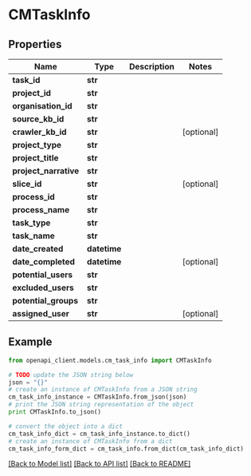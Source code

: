 # CMTaskInfo


## Properties
Name | Type | Description | Notes
------------ | ------------- | ------------- | -------------
**task_id** | **str** |  | 
**project_id** | **str** |  | 
**organisation_id** | **str** |  | 
**source_kb_id** | **str** |  | 
**crawler_kb_id** | **str** |  | [optional] 
**project_type** | **str** |  | 
**project_title** | **str** |  | 
**project_narrative** | **str** |  | 
**slice_id** | **str** |  | [optional] 
**process_id** | **str** |  | 
**process_name** | **str** |  | 
**task_type** | **str** |  | 
**task_name** | **str** |  | 
**date_created** | **datetime** |  | 
**date_completed** | **datetime** |  | [optional] 
**potential_users** | **str** |  | 
**excluded_users** | **str** |  | 
**potential_groups** | **str** |  | 
**assigned_user** | **str** |  | [optional] 

## Example

```python
from openapi_client.models.cm_task_info import CMTaskInfo

# TODO update the JSON string below
json = "{}"
# create an instance of CMTaskInfo from a JSON string
cm_task_info_instance = CMTaskInfo.from_json(json)
# print the JSON string representation of the object
print CMTaskInfo.to_json()

# convert the object into a dict
cm_task_info_dict = cm_task_info_instance.to_dict()
# create an instance of CMTaskInfo from a dict
cm_task_info_form_dict = cm_task_info.from_dict(cm_task_info_dict)
```
[[Back to Model list]](../README.md#documentation-for-models) [[Back to API list]](../README.md#documentation-for-api-endpoints) [[Back to README]](../README.md)


